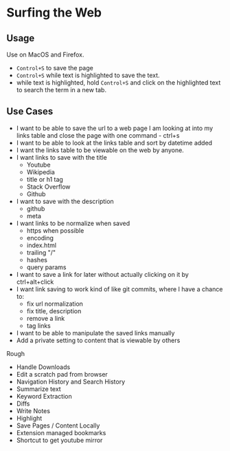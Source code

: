 # Surfing the Web

## Usage

Use on MacOS and Firefox.

- `Control+S` to save the page
- `Control+S` while text is highlighted to save the text.
- while text is highlighted, hold `Control+S` and click on the highlighted text to search the term in a new tab.

## Use Cases

- I want to be able to save the url to a web page I am looking at into my links table and close the page  with one command - ctrl+s
- I want to be able to look at the links table and sort by datetime added
- I want the links table to be viewable on the web by anyone.
- I want links to save with the title
    - Youtube
    - Wikipedia
    - title or h1 tag
    - Stack Overflow
    - Github
- I want to save with the description
    - github
    - meta
- I want links to be normalize when saved
    - https when possible
    - encoding
    - index.html
    - trailing "/"
    - hashes
    - query params
- I want to save a link for later without actually clicking on it by ctrl+alt+click
- I want link saving to work kind of like git commits, where I have a chance to:
    - fix url normalization
    - fix title, description
    - remove a link
    - tag links
- I want to be able to manipulate the saved links manually
- Add a private setting to content that is viewable by others

Rough

- Handle Downloads
- Edit a scratch pad from browser
- Navigation History and Search History
- Summarize text
- Keyword Extraction
- Diffs
- Write Notes
- Highlight
- Save Pages / Content Locally
- Extension managed bookmarks
- Shortcut to get youtube mirror
